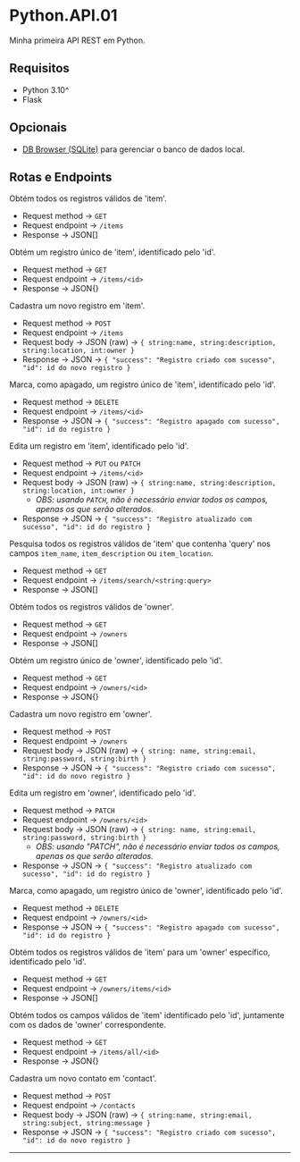# Python.API.01

Minha primeira API REST em Python.

## Requisitos

- Python 3.10^
- Flask

## Opcionais

- [DB Browser (SQLite)](https://sqlitebrowser.org/) para gerenciar o banco de dados local.

## Rotas e Endpoints

Obtém todos os registros válidos de 'item'.

- Request method → `GET`
- Request endpoint → `/items`
- Response → JSON[]

Obtém um registro único de 'item', identificado pelo 'id'.

- Request method → `GET`
- Request endpoint → `/items/<id>`
- Response → JSON{}

Cadastra um novo registro em 'item'.

- Request method → `POST`
- Request endpoint → `/items`
- Request body → JSON (raw) → `{ string:name, string:description, string:location, int:owner }`
- Response → JSON → `{ "success": "Registro criado com sucesso", "id": id do novo registro }`

Marca, como apagado, um registro único de 'item', identificado pelo 'id'.

- Request method → `DELETE`
- Request endpoint → `/items/<id>`
- Response → JSON → `{ "success": "Registro apagado com sucesso", "id": id do registro }`

Edita um registro em 'item', identificado pelo 'id'.

- Request method → `PUT` ou `PATCH`
- Request endpoint → `/items/<id>`
- Request body → JSON (raw) → `{ string:name, string:description, string:location, int:owner }`
    - *OBS: usando `PATCH`, não é necessário enviar todos os campos, apenas os que serão alterados.*
- Response → JSON → `{ "success": "Registro atualizado com sucesso", "id": id do registro }`

Pesquisa todos os registros válidos de 'item' que contenha 'query' nos campos `item_name`, `item_description` ou `item_location`.

- Request method → `GET`
- Request endpoint → `/items/search/<string:query>`
- Response → JSON[]

Obtém todos os registros válidos de 'owner'.

- Request method → `GET`
- Request endpoint → `/owners`
- Response → JSON[]

Obtém um registro único de 'owner', identificado pelo 'id'.

- Request method → `GET`
- Request endpoint → `/owners/<id>`
- Response → JSON{}

Cadastra um novo registro em 'owner'.

- Request method → `POST`
- Request endpoint → `/owners`
- Request body → JSON (raw) → `{ string: name, string:email, string:password, string:birth }`
- Response → JSON → `{ "success": "Registro criado com sucesso", "id": id do novo registro }`

Edita um registro em 'owner', identificado pelo 'id'.

- Request method → `PATCH`
- Request endpoint → `/owners/<id>`
- Request body → JSON (raw) → `{ string: name, string:email, string:password, string:birth }`
    - *OBS: usando "PATCH", não é necessário enviar todos os campos, apenas os que serão alterados.*
- Response → JSON → `{ "success": "Registro atualizado com sucesso", "id": id do registro }`

Marca, como apagado, um registro único de 'owner', identificado pelo 'id'.

- Request method → `DELETE`
- Request endpoint → `/owners/<id>`
- Response → JSON → `{ "success": "Registro apagado com sucesso", "id": id do registro }`

Obtém todos os registros válidos de 'item' para um 'owner' específico, identificado pelo 'id'.

- Request method → `GET`
- Request endpoint → `/owners/items/<id>`
- Response → JSON[]

Obtém todos os campos válidos de 'item' identificado pelo 'id', juntamente com os dados de 'owner' correspondente.

- Request method → `GET`
- Request endpoint → `/items/all/<id>`
- Response → JSON{}

Cadastra um novo contato em 'contact'.

- Request method → `POST`
- Request endpoint → `/contacts`
- Request body → JSON (raw) → `{ string:name, string:email, string:subject, string:message }`
- Response → JSON → `{ "success": "Registro criado com sucesso", "id": id do novo registro }`

----
